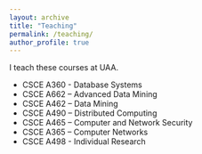 ```yaml
---
layout: archive
title: "Teaching"
permalink: /teaching/
author_profile: true
---
```


I teach these courses at UAA.

* CSCE A360 - Database Systems
* CSCE A662 – Advanced Data Mining  
* CSCE A462 – Data Mining  
* CSCE A490 – Distributed Computing
* CSCE A465 – Computer and Network Security
* CSCE A365 – Computer Networks
* CSCE A498 - Individual Research

